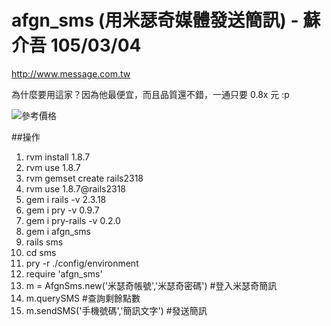 # afgn_sms (用米瑟奇媒體發送簡訊) - 蘇介吾 105/03/04

http://www.message.com.tw

為什麼要用這家？因為他最便宜，而且品質還不錯，一通只要 0.8x 元 :p

![參考價格](http://www.message.com.tw/uploads/images/mon.gif)

##操作
1. rvm install 1.8.7
2. rvm use 1.8.7
3. rvm gemset create rails2318
4. rvm use 1.8.7@rails2318
5. gem i rails -v 2.3.18
6. gem i pry -v 0.9.7
7. gem i pry-rails -v 0.2.0
8. gem i afgn_sms
9. rails sms
10. cd sms
11. pry -r ./config/environment
12. require 'afgn_sms'
13. m = AfgnSms.new('米瑟奇帳號','米瑟奇密碼')  #登入米瑟奇簡訊
14. m.querySMS  #查詢剩餘點數
15. m.sendSMS('手機號碼','簡訊文字')  #發送簡訊
